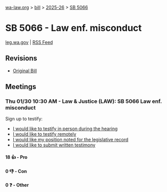 [wa-law.org](/) > [bill](/bill/) > [2025-26](/bill/2025-26/) > [SB 5066](/bill/2025-26/sb/5066/)

# SB 5066 - Law enf. misconduct
[leg.wa.gov](https://app.leg.wa.gov/billsummary?BillNumber=5066&Year=2025&Initiative=false) | [RSS Feed](./rss.xml)

## Revisions
* [Original Bill](1/)

## Meetings
### Thu 01/30 10:30 AM - Law & Justice (LAW): SB 5066 Law enf. misconduct
Sign up to testify:
* [I would like to testify in person during the hearing](https://app.leg.wa.gov/csi/Testifier/Add?chamber=House&mId=32533&aId=161889&caId=25027&tId=1)
* [I would like to testify remotely](https://app.leg.wa.gov/csi/Testifier/Add?chamber=House&mId=32533&aId=161889&caId=25027&tId=2)
* [I would like my position noted for the legislative record](https://app.leg.wa.gov/csi/Testifier/Add?chamber=House&mId=32533&aId=161889&caId=25027&tId=3)
* [I would like to submit written testimony](https://app.leg.wa.gov/csi/Testifier/Add?chamber=House&mId=32533&aId=161889&caId=25027&tId=4)

#### 18 👍 - Pro

#### 0 👎 - Con

#### 0 ❓ - Other
